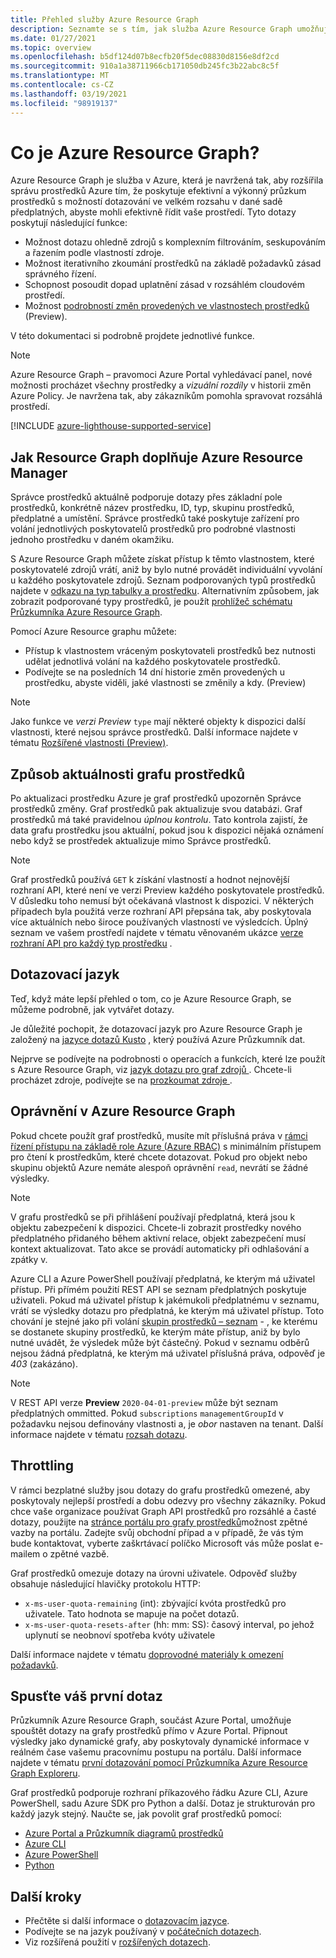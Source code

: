 ```yaml
---
title: Přehled služby Azure Resource Graph
description: Seznamte se s tím, jak služba Azure Resource Graph umožňuje složitý dotazování na prostředky ve velkém rozsahu napříč předplatnými a klienty.
ms.date: 01/27/2021
ms.topic: overview
ms.openlocfilehash: b5df124d07b8ecfb20f5dec08830d8156e8df2cd
ms.sourcegitcommit: 910a1a38711966cb171050db245fc3b22abc8c5f
ms.translationtype: MT
ms.contentlocale: cs-CZ
ms.lasthandoff: 03/19/2021
ms.locfileid: "98919137"
---
```

# <a name="what-is-azure-resource-graph"></a>Co je Azure Resource Graph?

Azure Resource Graph je služba v Azure, která je navržená tak, aby rozšířila správu prostředků Azure tím, že poskytuje efektivní a výkonný průzkum prostředků s možností dotazování ve velkém rozsahu v dané sadě předplatných, abyste mohli efektivně řídit vaše prostředí. Tyto dotazy poskytují následující funkce:

- Možnost dotazu ohledně zdrojů s komplexním filtrováním, seskupováním a řazením podle vlastností zdroje.
- Možnost iterativního zkoumání prostředků na základě požadavků zásad správného řízení.
- Schopnost posoudit dopad uplatnění zásad v rozsáhlém cloudovém prostředí.
- Možnost [podrobností změn provedených ve vlastnostech prostředků](./how-to/get-resource-changes.md) (Preview).

V této dokumentaci si podrobně projdete jednotlivé funkce.

> [!NOTE]
> Azure Resource Graph – pravomoci Azure Portal vyhledávací panel, nové možnosti procházet všechny prostředky a [](../policy/how-to/determine-non-compliance.md#change-history) 
>  _vizuální rozdíly_ v historii změn Azure Policy. Je navržena tak, aby zákazníkům pomohla spravovat rozsáhlá prostředí.

[!INCLUDE [azure-lighthouse-supported-service](../../../includes/azure-lighthouse-supported-service.md)]

## <a name="how-does-resource-graph-complement-azure-resource-manager"></a>Jak Resource Graph doplňuje Azure Resource Manager

Správce prostředků aktuálně podporuje dotazy přes základní pole prostředků, konkrétně název prostředku, ID, typ, skupinu prostředků, předplatné a umístění. Správce prostředků také poskytuje zařízení pro volání jednotlivých poskytovatelů prostředků pro podrobné vlastnosti jednoho prostředku v daném okamžiku.

S Azure Resource Graph můžete získat přístup k těmto vlastnostem, které poskytovatelé zdrojů vrátí, aniž by bylo nutné provádět individuální vyvolání u každého poskytovatele zdrojů. Seznam podporovaných typů prostředků najdete v [odkazu na typ tabulky a prostředku](./reference/supported-tables-resources.md). Alternativním způsobem, jak zobrazit podporované typy prostředků, je použít [prohlížeč schématu Průzkumníka Azure Resource Graph](./first-query-portal.md#schema-browser).

Pomocí Azure Resource graphu můžete:

- Přístup k vlastnostem vráceným poskytovateli prostředků bez nutnosti udělat jednotlivá volání na každého poskytovatele prostředků.
- Podívejte se na posledních 14 dní historie změn provedených u prostředku, abyste viděli, jaké vlastnosti se změnily a kdy. (Preview)

> [!NOTE]
> Jako funkce ve _verzi Preview_ `type` mají některé objekty k dispozici další vlastnosti, které nejsou správce prostředků. Další informace najdete v tématu [Rozšířené vlastnosti (Preview)](./concepts/query-language.md#extended-properties).

## <a name="how-resource-graph-is-kept-current"></a>Způsob aktuálnosti grafu prostředků

Po aktualizaci prostředku Azure je graf prostředků upozorněn Správce prostředků změny.
Graf prostředků pak aktualizuje svou databázi. Graf prostředků má také pravidelnou _úplnou kontrolu_. Tato kontrola zajistí, že data grafu prostředku jsou aktuální, pokud jsou k dispozici nějaká oznámení nebo když se prostředek aktualizuje mimo Správce prostředků.

> [!NOTE]
> Graf prostředků používá `GET` k získání vlastností a hodnot nejnovější rozhraní API, které není ve verzi Preview každého poskytovatele prostředků. V důsledku toho nemusí být očekávaná vlastnost k dispozici. V některých případech byla použitá verze rozhraní API přepsána tak, aby poskytovala více aktuálních nebo široce používaných vlastností ve výsledcích. Úplný seznam ve vašem prostředí najdete v tématu věnovaném ukázce [verze rozhraní API pro každý typ prostředku](./samples/advanced.md#apiversion) .

## <a name="the-query-language"></a>Dotazovací jazyk

Teď, když máte lepší přehled o tom, co je Azure Resource Graph, se můžeme podrobně, jak vytvářet dotazy.

Je důležité pochopit, že dotazovací jazyk pro Azure Resource Graph je založený na [jazyce dotazů Kusto](/azure/data-explorer/data-explorer-overview) , který používá Azure Průzkumník dat.

Nejprve se podívejte na podrobnosti o operacích a funkcích, které lze použít s Azure Resource Graph, viz [ jazyk dotazu pro graf zdrojů ](./concepts/query-language.md). Chcete-li procházet zdroje, podívejte se na [ prozkoumat zdroje ](./concepts/explore-resources.md).

## <a name="permissions-in-azure-resource-graph"></a>Oprávnění v Azure Resource Graph

Pokud chcete použít graf prostředků, musíte mít příslušná práva v [rámci řízení přístupu na základě role Azure (Azure RBAC)](../../role-based-access-control/overview.md) s minimálním přístupem pro čtení k prostředkům, které chcete dotazovat. Pokud pro objekt nebo skupinu objektů Azure nemáte alespoň oprávnění `read`, nevrátí se žádné výsledky.

> [!NOTE]
> V grafu prostředků se při přihlášení používají předplatná, která jsou k objektu zabezpečení k dispozici. Chcete-li zobrazit prostředky nového předplatného přidaného během aktivní relace, objekt zabezpečení musí kontext aktualizovat. Tato akce se provádí automaticky při odhlašování a zpátky v.

Azure CLI a Azure PowerShell používají předplatná, ke kterým má uživatel přístup. Při přímém použití REST API se seznam předplatných poskytuje uživateli. Pokud má uživatel přístup k jakémukoli předplatnému v seznamu, vrátí se výsledky dotazu pro předplatná, ke kterým má uživatel přístup. Toto chování je stejné jako při volání [skupin prostředků – seznam](/rest/api/resources/resourcegroups/list) \- , ke kterému se dostanete skupiny prostředků, ke kterým máte přístup, aniž by bylo nutné uvádět, že výsledek může být částečný. Pokud v seznamu odběrů nejsou žádná předplatná, ke kterým má uživatel příslušná práva, odpověď je _403_ (zakázáno).

> [!NOTE]
> V REST API verze **Preview** `2020-04-01-preview` může být seznam předplatných ommitted.
> Pokud `subscriptions` `managementGroupId` v požadavku nejsou definovány vlastnosti a, je _obor_ nastaven na tenant. Další informace najdete v tématu [rozsah dotazu](./concepts/query-language.md#query-scope).

## <a name="throttling"></a>Throttling

V rámci bezplatné služby jsou dotazy do grafu prostředků omezené, aby poskytovaly nejlepší prostředí a dobu odezvy pro všechny zákazníky. Pokud chce vaše organizace používat Graph API prostředků pro rozsáhlé a časté dotazy, použijte na [stránce portálu pro grafy prostředků](https://portal.azure.com/#blade/Microsoft_Azure_Policy/PolicyMenuBlade/ResourceGraph)možnost zpětné vazby na portálu.
Zadejte svůj obchodní případ a v případě, že vás tým bude kontaktovat, vyberte zaškrtávací políčko Microsoft vás může poslat e-mailem o zpětné vazbě.

Graf prostředků omezuje dotazy na úrovni uživatele. Odpověď služby obsahuje následující hlavičky protokolu HTTP:

- `x-ms-user-quota-remaining` (int): zbývající kvóta prostředků pro uživatele. Tato hodnota se mapuje na počet dotazů.
- `x-ms-user-quota-resets-after` (hh: mm: SS): časový interval, po jehož uplynutí se neobnoví spotřeba kvóty uživatele

Další informace najdete v tématu [doprovodné materiály k omezení požadavků](./concepts/guidance-for-throttled-requests.md).

## <a name="running-your-first-query"></a>Spusťte váš první dotaz

Průzkumník Azure Resource Graph, součást Azure Portal, umožňuje spouštět dotazy na grafy prostředků přímo v Azure Portal. Připnout výsledky jako dynamické grafy, aby poskytovaly dynamické informace v reálném čase vašemu pracovnímu postupu na portálu. Další informace najdete v tématu [první dotazování pomocí Průzkumníka Azure Resource Graph Exploreru](./first-query-portal.md).

Graf prostředků podporuje rozhraní příkazového řádku Azure CLI, Azure PowerShell, sadu Azure SDK pro Python a další. Dotaz je strukturován pro každý jazyk stejný. Naučte se, jak povolit graf prostředků pomocí:

- [Azure Portal a Průzkumník diagramů prostředků](./first-query-portal.md) 
- [Azure CLI](./first-query-azurecli.md#add-the-resource-graph-extension)
- [Azure PowerShell](./first-query-powershell.md#add-the-resource-graph-module)
- [Python](./first-query-python.md#add-the-resource-graph-library)

## <a name="next-steps"></a>Další kroky

- Přečtěte si další informace o [dotazovacím jazyce](./concepts/query-language.md).
- Podívejte se na jazyk používaný v [počátečních dotazech](./samples/starter.md).
- Viz rozšířená použití v [rozšířených dotazech](./samples/advanced.md).
